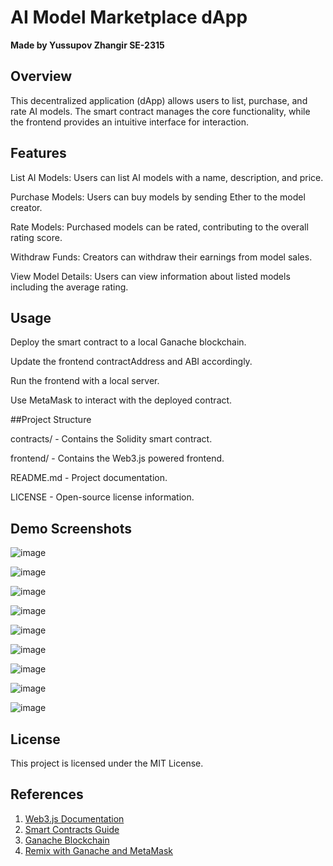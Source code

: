 # AI Model Marketplace dApp
**Made by Yussupov Zhangir SE-2315**

## Overview

This decentralized application (dApp) allows users to list, purchase, and rate AI models. The smart contract manages the core functionality, while the frontend provides an intuitive interface for interaction.

## Features

List AI Models: Users can list AI models with a name, description, and price.

Purchase Models: Users can buy models by sending Ether to the model creator.

Rate Models: Purchased models can be rated, contributing to the overall rating score.

Withdraw Funds: Creators can withdraw their earnings from model sales.

View Model Details: Users can view information about listed models including the average rating.

## Usage

Deploy the smart contract to a local Ganache blockchain.

Update the frontend contractAddress and ABI accordingly.

Run the frontend with a local server.

Use MetaMask to interact with the deployed contract.

##Project Structure

contracts/ - Contains the Solidity smart contract.

frontend/ - Contains the Web3.js powered frontend.

README.md - Project documentation.

LICENSE - Open-source license information.

## Demo Screenshots

![image](https://github.com/user-attachments/assets/64b4bb29-045c-493e-873e-c400d5ce2eb4)

![image](https://github.com/user-attachments/assets/39d5f03a-f051-43cb-8843-8248eb0123c5)

![image](https://github.com/user-attachments/assets/17f4ba24-88ce-48a5-b1d4-34d7a30ff986)

![image](https://github.com/user-attachments/assets/47f48c74-9b18-43f2-bac0-7c2f54279409)

![image](https://github.com/user-attachments/assets/9c54b3b3-035c-4200-86a0-252b4c37c2af)

![image](https://github.com/user-attachments/assets/ccc07ea3-a7ad-4c2f-af35-016bbf466e8f)

![image](https://github.com/user-attachments/assets/64aed1a2-81bc-45b9-8872-0e29a5ec3f0a)

![image](https://github.com/user-attachments/assets/368b2d1e-6317-4695-82de-f78e66eef9fe)

![image](https://github.com/user-attachments/assets/0d324e38-9a0a-4dd7-b1b3-9b4ca0682798)

## License

This project is licensed under the MIT License.

## References
1. [Web3.js Documentation](https://docs.web3js.org/)
2. [Smart Contracts Guide](https://docs.web3js.org/guides/smart_contracts/smart_contracts_guide)
3. [Ganache Blockchain](https://trufflesuite.com/ganache/)
4. [Remix with Ganache and MetaMask](https://medium.com/@kacharlabhargav21/using-ganache-with-remix-and-metamask-446fe5748ccf)
